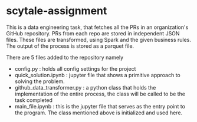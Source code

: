 # scytale-assignment
This is a data engineering task, that fetches all the PRs in an organization's GitHub repository. 
PRs from each repo are stored in independent JSON files. 
These files are transformed, using Spark and the given business rules. 
The output of the process is stored as a parquet file.

There are 5 files added to the repository namely
- config.py : holds all config settings for the project
- quick_solution.ipynb : jupyter file that shows a primitive approach to solving the problem.
- github_data_transformer.py : a python class that holds the implementation of the entire process, the class will be called to be the task completed
- main_file.ipynb : this is the jupyter file that serves as the entry point to the program. The class mentioned above is initialized and used here.
